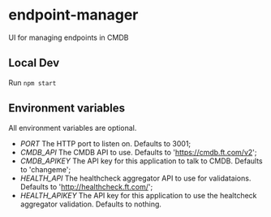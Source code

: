 # endpoint-manager
UI for managing endpoints in CMDB

## Local Dev
Run `npm start`

## Environment variables
All environment variables are optional.

- _PORT_ The HTTP port to listen on.  Defaults to 3001;
- _CMDB_API_ The CMDB API to use.  Defaults to 'https://cmdb.ft.com/v2';
- _CMDB_APIKEY_ The API key for this application to talk to CMDB.  Defaults to 'changeme';
- _HEALTH_API_ The healthcheck aggregator API to use for validataions.  Defaults to 'http://healthcheck.ft.com/';
- _HEALTH_APIKEY_ The API key for this application to use the healtcheck aggregator validation.  Defaults to nothing.
